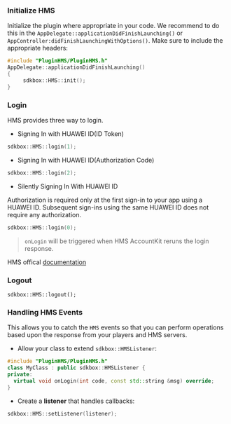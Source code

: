 ### Initialize HMS
Initialize the plugin where appropriate in your code. We recommend to do this in the `AppDelegate::applicationDidFinishLaunching()` or `AppController:didFinishLaunchingWithOptions()`. Make sure to include the appropriate headers:
```cpp
#include "PluginHMS/PluginHMS.h"
AppDelegate::applicationDidFinishLaunching()
{
     sdkbox::HMS::init();
}
```

### Login

HMS provides three way to login.

* Signing In with HUAWEI ID(ID Token)

```cpp
sdkbox::HMS::login(1);
```

* Signing In with HUAWEI ID(Authorization Code)

```cpp
sdkbox::HMS::login(2);
```

* Silently Signing In With HUAWEI ID

Authorization is required only at the first sign-in to your app using a HUAWEI ID. Subsequent sign-ins using the same HUAWEI ID does not require any authorization.

```cpp
sdkbox::HMS::login(0);
```

> `onLogin` will be triggered when HMS AccountKit reruns the login response.

HMS offical [documentation](https://developer.huawei.com/consumer/en/doc/development/HMS-Guides/account-guide-v4)

### Logout

```
sdkbox::HMS::logout();
```

### Handling HMS Events
This allows you to catch the `HMS` events so that you can perform operations based upon the response from your players and HMS servers.

* Allow your class to extend `sdkbox::HMSListener`:
```cpp
#include "PluginHMS/PluginHMS.h"
class MyClass : public sdkbox::HMSListener {
private:
  virtual void onLogin(int code, const std::string &msg) override;
}
```

* Create a __listener__ that handles callbacks:
```cpp
sdkbox::HMS::setListener(listener);
```
